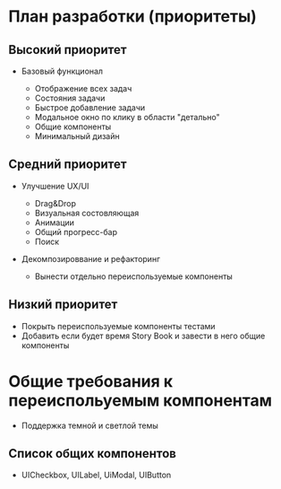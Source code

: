 # План разработки (приоритеты)

## Высокий приоритет

- Базовый функционал

  - Отображение всех задач
  - Состояния задачи
  - Быстрое добавление задачи
  - Модальное окно по клику в области "детально"
  - Общие компоненты
  - Минимальный дизайн

## Средний приоритет

- Улучшение UX/UI

  - Drag&Drop
  - Визуальная состовляющая
  - Анимации
  - Общий прогресс-бар
  - Поиск

- Декомпозироввание и рефакторинг

  - Вынести отдельно переиспользуемые компоненты

## Низкий приоритет

- Покрыть переиспользуемые компоненты тестами
- Добавить если будет время Story Book и завести в него общие компоненты

# Общие требования к переиспольуемым компонентам

- Поддержка темной и светлой темы

## Список общих компонентов

- UICheckbox, UILabel, UiModal, UIButton
